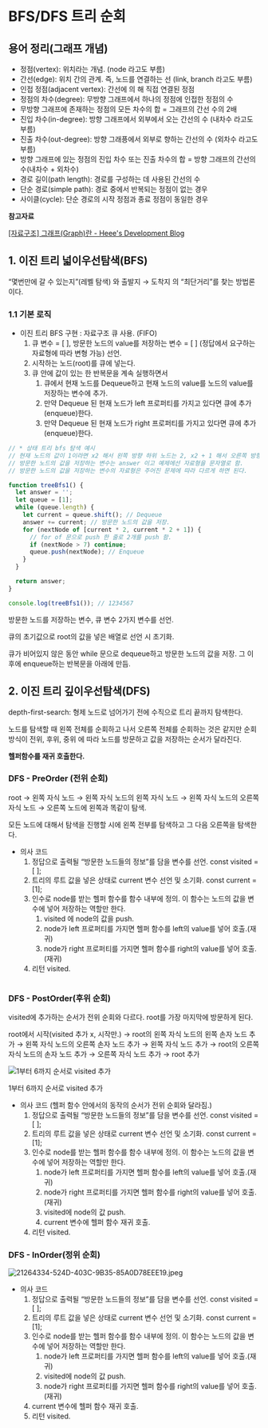# BFS/DFS 트리 순회

## 용어 정리(그래프 개념)

- 정점(vertex): 위치라는 개념. (node 라고도 부름)
- 간선(edge): 위치 간의 관계. 즉, 노드를 연결하는 선 (link, branch 라고도 부름)
- 인접 정점(adjacent vertex): 간선에 의 해 직접 연결된 정점
- 정점의 차수(degree): 무방향 그래프에서 하나의 정점에 인접한 정점의 수
- 무방향 그래프에 존재하는 정점의 모든 차수의 합 = 그래프의 간선 수의 2배
- 진입 차수(in-degree): 방향 그래프에서 외부에서 오는 간선의 수 (내차수 라고도 부름)
- 진출 차수(out-degree): 방향 그래픙에서 외부로 향하는 간선의 수 (외차수 라고도 부름)
- 방향 그래프에 있는 정점의 진입 차수 또는 진출 차수의 합 = 방향 그래프의 간선의 수(내차수 + 외차수)
- 경로 길이(path length): 경로를 구성하는 데 사용된 간선의 수
- 단순 경로(simple path): 경로 중에서 반복되는 정점이 없는 경우
- 사이클(cycle): 단순 경로의 시작 정점과 종료 정점이 동일한 경우

**참고자료**

[[자료구조] 그래프(Graph)란 - Heee's Development Blog](https://gmlwjd9405.github.io/2018/08/13/data-structure-graph.html)

## 1. 이진 트리 넓이우선탐색(BFS)

“몇번만에 갈 수 있는지”(레벨 탐색) 와 출발지 → 도착지 의 “최단거리”를 찾는 방법론이다.

### 1.1 기본 로직

- 이진 트리 BFS 구현 : 자료구조 큐 사용. (FIFO)
  1. 큐 변수 = [ ], 방문한 노드의 value를 저장하는 변수 = [ ] (정답에서 요구하는 자료형에 따라 변형 가능) 선언.
  2. 시작하는 노드(root)를 큐에 넣는다.
  3. 큐 안에 값이 있는 한 반복문을 계속 실행하면서
     1. 큐에서 현재 노드를 Dequeue하고 현재 노드의 value를 노드의 value를 저장하는 변수에 추가.
     2. 만약 Dequeue 된 현재 노드가 left 프로퍼티를 가지고 있다면 큐에 추가(enqueue)한다.
     3. 만약 Dequeue 된 현재 노드가 right 프로퍼티를 가지고 있다면 큐에 추가(enqueue)한다.

```jsx
// * 상태 트리 bfs 탐색 예시
// 현재 노드의 값이 1이라면 x2 해서 왼쪽 방향 하위 노드는 2, x2 + 1 해서 오른쪽 방향 하위 노드 3 하는 예제
// 방문한 노드의 값을 저장하는 변수는 answer 이고 예제에선 자료형을 문자열로 함.
// 방문한 노드의 값을 저장하는 변수의 자료형은 주어진 문제에 따라 다르게 하면 된다.

function treeBfs1() {
  let answer = '';
  let queue = [1];
  while (queue.length) {
    let current = queue.shift(); // Dequeue
    answer += current; // 방문한 노드의 값을 저장.
    for (nextNode of [current * 2, current * 2 + 1]) {
      // for of 문으로 push 한 줄로 2개를 push 함.
      if (nextNode > 7) continue;
      queue.push(nextNode); // Enqueue
    }
  }

  return answer;
}

console.log(treeBfs1()); // 1234567
```

방문한 노드를 저장하는 변수, 큐 변수 2가지 변수를 선언.

큐의 초기값으로 root의 값을 넣은 배열로 선언 시 초기화.

큐가 비어있지 않은 동안 while 문으로 dequeue하고 방문한 노드의 값을 저장. 그 이후에 enqueue하는 반복문을 아래에 만듬.

## 2. 이진 트리 깊이우선탐색(DFS)

depth-first-search: 형제 노드로 넘어가기 전에 수직으로 트리 끝까지 탐색한다.

노드를 탐색할 때 왼쪽 전체를 순회하고 나서 오른쪽 전체를 순회하는 것은 같지만 순회 방식이 전위, 후위, 중위 에 따라 노드를 방문하고 값을 저장하는 순서가 달라진다.

**헬퍼함수를 재귀 호출한다.**

### DFS - PreOrder (전위 순회)

root → 왼쪽 자식 노드 → 왼쪽 자식 노드의 왼쪽 자식 노드 → 왼쪽 자식 노드의 오른쪽 자식 노드 → 오른쪽 노드에 왼쪽과 똑같이 탐색.

모든 노드에 대해서 탐색을 진행할 시에 왼쪽 전부를 탐색하고 그 다음 오른쪽을 탐색한다.

- 의사 코드
  1. 정답으로 출력될 “방문한 노드들의 정보”를 담을 변수를 선언. const visited = [ ];
  2. 트리의 루트 값을 넣은 상태로 current 변수 선언 및 소기화. const current = [1];
  3. 인수로 node를 받는 헬퍼 함수를 함수 내부에 정의. 이 함수는 노드의 값을 변수에 넣어 저장하는 역할만 한다.
     1. visited 에 node의 값을 push.
     2. node가 left 프로퍼티를 가지면 헬퍼 함수를 left의 value를 넣어 호출.(재귀)
     3. node가 right 프로퍼티를 가지면 헬퍼 함수를 right의 value를 넣어 호출.(재귀)
  4. 리턴 visited.

```jsx

```

### DFS - PostOrder(후위 순회)

visited에 추가하는 순서가 전위 순회와 다르다. root를 가장 마지막에 방문하게 된다.

root에서 시작(visited 추가 x, 시작만.) → root의 왼쪽 자식 노드의 왼쪽 손자 노드 추가 → 왼쪽 자식 노드의 오른쪽 손자 노드 추가 → 왼쪽 자식 노드 추가 → root의 오른쪽 자식 노드의 손자 노드 추가 → 오른쪽 자식 노드 추가 → root 추가

![1부터 6까지 순서로 visited 추가](./postOrder.jpeg)

1부터 6까지 순서로 visited 추가

- 의사 코드 (헬퍼 함수 안에서의 동작의 순서가 전위 순회와 달라짐.)
  1. 정답으로 출력될 “방문한 노드들의 정보”를 담을 변수를 선언. const visited = [ ];
  2. 트리의 루트 값을 넣은 상태로 current 변수 선언 및 소기화. const current = [1];
  3. 인수로 node를 받는 헬퍼 함수를 함수 내부에 정의. 이 함수는 노드의 값을 변수에 넣어 저장하는 역할만 한다.
     1. node가 left 프로퍼티를 가지면 헬퍼 함수를 left의 value를 넣어 호출.(재귀)
     2. node가 right 프로퍼티를 가지면 헬퍼 함수를 right의 value를 넣어 호출.(재귀)
     3. visited에 node의 값 push.
     4. current 변수에 헬퍼 함수 재귀 호출.
  4. 리턴 visited.

### DFS - InOrder(정위 순회)

![21264334-524D-403C-9B35-85A0D78EEE19.jpeg](./InOrder.jpeg)

- 의사 코드
  1. 정답으로 출력될 “방문한 노드들의 정보”를 담을 변수를 선언. const visited = [ ];
  2. 트리의 루트 값을 넣은 상태로 current 변수 선언 및 소기화. const current = [1];
  3. 인수로 node를 받는 헬퍼 함수를 함수 내부에 정의. 이 함수는 노드의 값을 변수에 넣어 저장하는 역할만 한다.
     1. node가 left 프로퍼티를 가지면 헬퍼 함수를 left의 value를 넣어 호출.(재귀)
     2. visited에 node의 값 push.
     3. node가 right 프로퍼티를 가지면 헬퍼 함수를 right의 value를 넣어 호출.(재귀)
  4. current 변수에 헬퍼 함수 재귀 호출.
  5. 리턴 visited.
